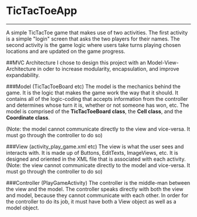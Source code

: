 # TicTacToeApp
--------------
A simple TicTacToe game that makes use of two activities. The first activity is a simple "login" screen that asks the two players for their names. The second activity is the game logic where users take turns playing chosen locations and are updated on the game progress.

##MVC Architecture
I chose to design this project with an Model-View-Architecture in oder to increase modularity, encapsulation, and improve expandability.

###Model (TicTacToeBoard etc)
The model is the mechanics behind the game. It is the logic that makes the game work the way that it should.
It contains all of the logic-coding that accepts information from the controller and determines whose turn it is, 
whether or not someone has won, etc. The model is comprised of the **TicTacToeBoard class**, the **Cell class**, and the **Coordinate class**.

(Note: the model cannot communicate directly to the view and vice-versa. It must go through the controller to do so)

###View (activity_play_game.xml etc)
The view is what the user sees and interacts with. It is made up of Buttons, EditTexts, ImageViews, etc.
It is designed and oriented in the XML file that is associated with each activity.  
(Note: the view cannot communicate directly to the model and vice-versa. It must go through the controller to do so)

###Controller (PlayGameActivity)
The controller is the middle-man between the view and the model. The controller speaks directly with both the view and model, because
they cannot communicate with each other. In order for the controller to do its job, it must have both a View object as well
as a model object.  



